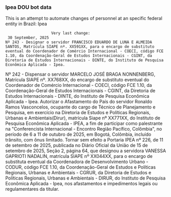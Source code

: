  ### Ipea DOU bot data
 This is an attempt to automate changes of personnel at an specific federal entity in Brazil: Ipea
 
                        Very last change: 
 	 30 September, 2025
	Nº 243 - Designar o servidor FRANCISCO EDUARDO DE LUNA E ALMEIDA SANTOS, Matrícula SIAPE nº. XX591XX, para o encargo de substituto eventual do Coordenador de Comércio Internacional - COECI, código FCE 1.10, da Coordenação-Geral de Estudos Internacionais - CGINT, da Diretoria de Estudos Internacionais - DINTE, do Instituto de Pesquisa Econômica Aplicada - Ipea.
Nº 242 - Dispensar o servidor MARCELO JOSÉ BRAGA NONNENBERG, Matrícula SIAPE nº. XX768XX, do encargo de substituto eventual do Coordenador de Comércio Internacional - COECI, código FCE 1.10, da Coordenação-Geral de Estudos Internacionais - CGINT, da Diretoria de Estudos Internacionais - DINTE, do Instituto de Pesquisa Econômica Aplicada - Ipea.
Autorizar o Afastamento do País do servidor Ronaldo Ramos Vasconcelos, ocupante do cargo de Técnico de Planejamento e Pesquisa, em exercício na Diretoria de Estudos e Políticas Regionais, Urbanas e Ambientais(Dirur), matrícula Siape nº XX771XX, do Instituto de Pesquisa Econômica Aplicada - IPEA, a fim de participar como palestrante na "Conferencista Internacional - Encontro Região Pacífico, Colômbia", no período de 6 a 11 de outubro de 2025, em Bogotá, Colômbia, incluído trânsito, com ônus limitado.
Tornar sem efeito a Portaria IPEA nº 226, de 11 de setembro de 2025, publicada no Diário Oficial da União de 15 de setembro de 2025, Seção 2, página 64, que designou a servidora VANESSA GAPRIOTI NADALIN, matrícula SIAPE nº XX044XX, para o encargo de substituta eventual da Coordenadora de Desenvolvimento Urbano - CODUR, código FCE 1.10, da Coordenação-Geral de Estudos e Políticas Regionais, Urbanas e Ambientais - CGRUR, da Diretoria de Estudos e Políticas Regionais, Urbanas e Ambientais - DIRUR, do Instituto de Pesquisa Econômica Aplicada - Ipea, nos afastamentos e impedimentos legais ou regulamentares da titular.
